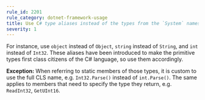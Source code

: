 ```yaml
---
rule_id: 2201
rule_category: dotnet-framework-usage
title: Use C# type aliases instead of the types from the `System` namespace
severity: 1
---
```

For instance, use `object` instead of `Object`, `string` instead of `String`, and `int` instead of `Int32`. These aliases have been introduced to make the primitive types first class citizens of the C# language, so use them accordingly.

**Exception:** When referring to static members of those types, it is custom to use the full CLS name, e.g. `Int32.Parse()` instead of `int.Parse()`. The same applies to members that need to specify the type they return, e.g. `ReadInt32`, `GetUInt16`.
